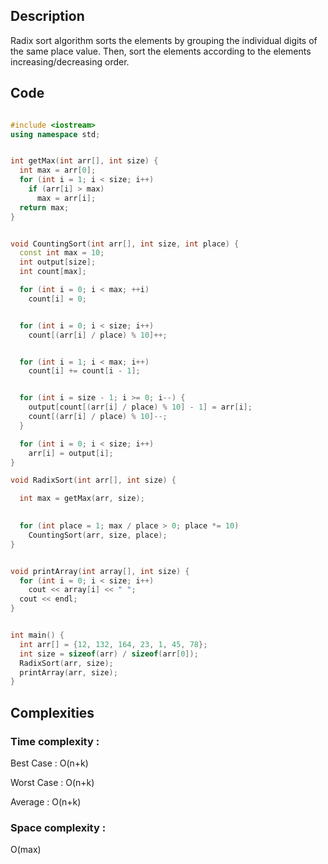 ## Description 
Radix sort algorithm  sorts the elements by  grouping the individual digits of the same place value. Then, sort the elements according to the elements increasing/decreasing order.

## Code  
```cpp

#include <iostream>
using namespace std;


int getMax(int arr[], int size) {
  int max = arr[0];
  for (int i = 1; i < size; i++)
    if (arr[i] > max)
      max = arr[i];
  return max;
}


void CountingSort(int arr[], int size, int place) {
  const int max = 10;
  int output[size];
  int count[max];

  for (int i = 0; i < max; ++i)
    count[i] = 0;


  for (int i = 0; i < size; i++)
    count[(arr[i] / place) % 10]++;


  for (int i = 1; i < max; i++)
    count[i] += count[i - 1];


  for (int i = size - 1; i >= 0; i--) {
    output[count[(arr[i] / place) % 10] - 1] = arr[i];
    count[(arr[i] / place) % 10]--;
  }

  for (int i = 0; i < size; i++)
    arr[i] = output[i];
}

void RadixSort(int arr[], int size) {

  int max = getMax(arr, size);

 
  for (int place = 1; max / place > 0; place *= 10)
    CountingSort(arr, size, place);
}


void printArray(int array[], int size) {
  for (int i = 0; i < size; i++)
    cout << array[i] << " ";
  cout << endl;
}


int main() {
  int arr[] = {12, 132, 164, 23, 1, 45, 78};
  int size = sizeof(arr) / sizeof(arr[0]);
  RadixSort(arr, size);
  printArray(arr, size);
}
```

## Complexities
### Time complexity   : 
Best Case  : O(n+k)

Worst Case : O(n+k)

Average    : O(n+k)

### Space complexity  : 
O(max)


